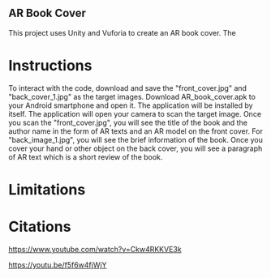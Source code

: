 ## AR Book Cover

This project uses Unity and Vuforia to create an AR book cover. The 

# Instructions

To interact with the code, download and save the "front_cover.jpg" and "back_cover_1.jpg" as the target images. Download AR_book_cover.apk to your Android smartphone and open it. The application will be installed by itself. The application will open your camera to scan the target image. Once you scan the "front_cover.jpg", you will see the title of the book and the author name in the form of AR texts and an AR model on the front cover. For "back_image_1.jpg", you will see the brief information of the book. Once you cover your hand or other object on the back cover, you will see a paragraph of AR text which is a short review of the book.

# Limitations

# Citations

https://www.youtube.com/watch?v=Ckw4RKKVE3k

https://youtu.be/f5f6w4fjWjY